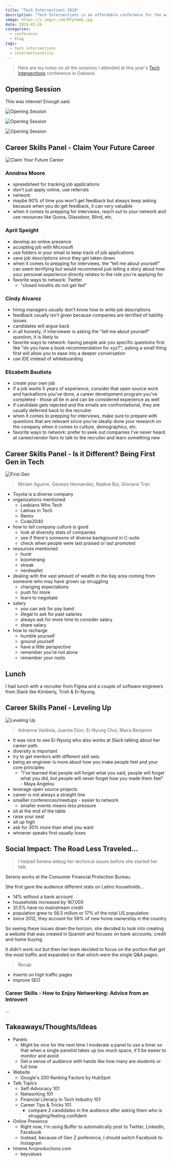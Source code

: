 ```yaml
---
title: "Tech Intersections 2019"
description: "Tech Intersections is an affordable conference for the womxn of color most underrepresented in tech to come together and learn from each other’s successes, challenges, and experiences."
image: https://i.imgur.com/RfyYomQ.jpg
date: 2019-01-26
categories:
  - conference
  - blog
tags:
  - tech intersections
  - intersectionality
---
```


> Here are my notes on all the sessions I attended at this year's [Tech Intersections](https://techintersections.org/) conference in Oakland.

## Opening Session

This was intense! Enough said.

![Opening Session](https://i.imgur.com/8HKJqSW.jpg)

![Opening Session](https://i.imgur.com/PgLCR4A.jpg)

![Opening Session](https://i.imgur.com/MgjwL0j.jpg)

## Career Skills Panel - Claim Your Future Career

![Claim Your Future Career](https://i.imgur.com/YivpMCy.jpg)

### Anndrea Moore

- spreadsheet for tracking job applications
- don't just apply online, use referrals
- network
- maybe 90% of time you won't get feedback but always keep asking because when you do get feedback, it can very valuable
- when it comes to prepping for interviews, reach out to your network and use resources like Quora, Glassdoor, Blind, etc.

### April Speight

- develop an online presence
- accepting job with Microsoft
- use folders in your email to keep track of job applications
- save job descriptions since they get taken down
- when it comes to prepping for interviews, the "tell me about yourself" can seem terrifying but would recommend just telling a story about how your personal experience directly relates to the role you're applying for
- favorite ways to network: Twitter
  - "closed mouths do not get fed"

### Cindy Alvarez

- hiring managers usually don't know how to write job descriptions
- feedback usually isn't given because companies are terrified of liability issues
- candidates will argue back
- in all honesty, if interviewer is asking the "tell me about yourself" question, it is likely to
- favorite ways to network: having people ask you specific questions first like "do you have a book recommendation for xyz?"; asking a small thing first will allow you to ease into a deeper conversation
- use IDE instead of whiteboarding

### Elizabeth Bautista

- create your own job
- if a job wants 5 years of experience, consider that open source work and hackathons you've done, a career development program you've completed - those all tie in and can be considered experience as well
- if candidate gets rejected and the emails are confrontational, they are usually deferred back to the recruiter
- when it comes to prepping for interviews, make sure to prepare with questions that are relevant since you've ideally done your research on the company when it comes to culture, demographics, etc.
- favorite ways to network: prefer to seek out companies I've never heard at career/vendor fairs to talk to the recruiter and learn something new

## Career Skills Panel - Is it Different? Being First Gen in Tech

![First Gen](https://i.imgur.com/W0V3oZv.jpg)

> Miriam Aguirre, Genesis Hernandez, Nadine Bui, Gloriane Tran

- Toyota is a diverse company
- organizations mentioned
  - Lesbians Who Tech
  - Latinas in Tech
  - Remix
  - Code2040
- how to tell company culture is good
  - look at diversity stats of companies
  - see if there's someone of diverse background in C-suite
  - check when people were last praised or last promoted
- resources mentioned
  - huntr
  - boomerang
  - streak
  - nerdwallet
- dealing with the vast amount of wealth in the bay area coming from someone who may have grown up struggling
  - changing expectations
  - push for more
  - learn to negotiate
- salary
  - you can ask for pay band
  - illegal to ask for past salaries
  - always ask for more time to consider salary
  - share salary
- how to recharge
  - humble yourself
  - ground yourself
  - have a little perspective
  - remember you're not alone
  - remember your roots

## Lunch

I had lunch with a recruiter from Figma and a couple of software engineers from Slack like Kimberly, Trish & Ei-Nyung.

## Career Skills Panel - Leveling Up

![Leveling Up](https://i.imgur.com/fZVWEIo.jpg)

> Adrianna Valdivia, Juanita Dion, Ei-Nyung Choi, Maira Benjamin

- It was nice to see Ei-Nyung who also works at Slack talking about her career path.
- diversity is important
- try to get mentors with different skill sets
- being an engineer is more about how you make people feel and your core principles
  - "I've learned that people will forget what you said, people will forget what you did, but people will never forget how you made them feel" - Maya Angelou
- leverage open source projects
- career is not always a straight line
- smalller conferences/meetups - easier to network
  - smaller events means less pressure
- sit at the end of the table
- raise your seat
- sit up high
- ask for 30% more than what you want
- whoever speaks first usually loses

## Social Impact: The Road Less Traveled...

> I helped Serena debug her technical issues before she started her talk.

Serena works at the Consumer Financial Protection Bureau.

She first gave the audience different stats on Latino households...

- 14% without a bank account
- households increased by 167,000
- 31.5% have no mainstream credit
- population grew to 56.5 million or 17% of the total US population
- since 2012, they account for 59% of new home ownership in the country

So seeing these issues down the horizon, she decided to look into creating a website that was created in Spanish and focuses on bank accounts, credit and home buying.

It didn't work out but then her team decided to focus on the portion that got the most traffic and expanded on that which were the single Q&A pages.

> Recap

- inserts on high traffic pages
- improve SEO

### Career Skills - How to Enjoy Networking: Advice from an Introvert

...

## Takeaways/Thoughts/Ideas

- Panels
  - Might be nice for the next time I moderate a panel to use a timer so that when a single panelist takes up too much space, it'll be easier to monitor and avoid
  - Get a sense of audience with hands like how many are students or full time
- Website
  - Google's 200 Ranking Factors by HubSpot
- Talk Topics
  - Self-Advocacy 101
  - Networking 101
  - Financial Literacy in Tech Industry 101
  - Career Tips & Tricks 101
    - compare 2 candidates in the audience after asking them who is struggling/feeling confident
- Online Presence
  - Right now, I'm using Buffer to automatically post to Twitter, LinkedIn, Facebook
  - Instead, because of Gen Z preference, I should switch Facebook to Instagram
- hireme.fvcproductions.com
  - keyvalues
